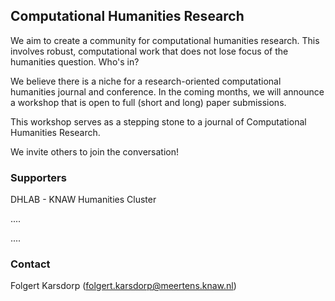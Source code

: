 ## Computational Humanities Research

We aim to create a community for computational humanities research. 
This involves robust, computational work that does not lose focus of the humanities question. 
Who's in?

We believe there is a niche for a research-oriented computational humanities journal and conference. 
In the coming months, we will announce a workshop that is open to full (short and long) paper submissions. 

This workshop serves as a stepping stone to a journal of Computational Humanities Research. 

We invite others to join the conversation! 

### Supporters
DHLAB - KNAW Humanities Cluster 

....

....


### Contact
Folgert Karsdorp (<folgert.karsdorp@meertens.knaw.nl>)
